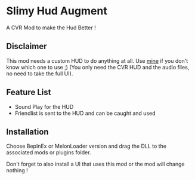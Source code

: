 # Slimy Hud Augment

A CVR Mod to make the Hud Better !

## Disclaimer

This mod needs a custom HUD to do anything at all. Use [mine](https://github.com/Slime-Senpai/SlimyCVRUI) if you don't know which one to use ;)
(You only need the CVR HUD and the audio files, no need to take the full UI).

## Feature List

- Sound Play for the HUD
- Friendlist is sent to the HUD and can be caught and used

## Installation

Choose BepInEx or MelonLoader version and drag the DLL to the associated mods or plugins folder.

Don't forget to also install a UI that uses this mod or the mod will change nothing !